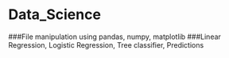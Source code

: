 # Data_Science
###File manipulation using pandas, numpy, matplotlib
###Linear Regression, Logistic Regression, Tree classifier, Predictions 

